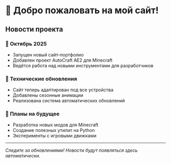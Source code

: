 # 🎉 Добро пожаловать на мой сайт!
## Новости проекта
### 📢 Октябрь 2025
- Запущен новый сайт-портфолио
- Добавлен проект AutoCraft AE2 для Minecraft
- Ведётся работа над новыми инструментами для разработчиков
### 🔧 Технические обновления
- Сайт теперь адаптирован под все устройства
- Добавлены сезонные анимации
- Реализована система автоматических обновлений
### 🚀 Планы на будущее
- Разработка новых модов для Minecraft
- Создание полезных утилит на Python
- Эксперименты с игровыми движками

---

*Следите за обновлениями! Новости будут появляться здесь автоматически.*
